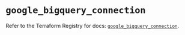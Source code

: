 # `google_bigquery_connection`

Refer to the Terraform Registry for docs: [`google_bigquery_connection`](https://registry.terraform.io/providers/hashicorp/google/6.40.0/docs/resources/bigquery_connection).
